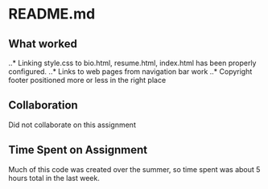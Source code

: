 # README.md


## What worked
..* Linking style.css to bio.html, resume.html, index.html has been properly configured.
..* Links to web pages from navigation bar work
..* Copyright footer positioned more or less in the right place

## Collaboration
Did not collaborate on this assignment

## Time Spent on Assignment
Much of this code was created over the summer, so time spent was about 5 hours total in the last week.

